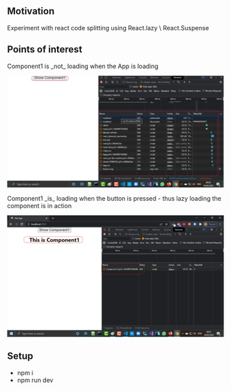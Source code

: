 <h2>Motivation</h2>
Experiment with react code splitting using React.lazy \ React.Suspense

<h2>Points of interest</h2>
<p>Component1 is _not_ loading when the App is loading </p>

![ScreenShot](/images/app_is_mounting.png)

<p>Component1 _is_ loading when the button is pressed - thus lazy loading the component is in action</p>

![ScreenShot](/images/button_click.png)





<h2>Setup</h2>
<ul>
<li>npm i</li>
<li>npm run dev</li>
</ul>
